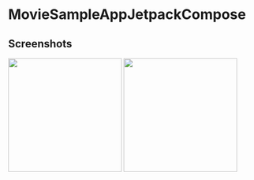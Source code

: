 # MovieSampleAppJetpackCompose

## Screenshots
<p float="left">
  <img src="https://github.com/ZeynelErdiKarabulut/MovieDatabaseJetpackCompose/blob/master/screenshots/screenshot_1.png" width="230"/>
  <img src="https://github.com/ZeynelErdiKarabulut/MovieDatabaseJetpackCompose/blob/master/screenshots/screenshot_2.png" width="230"/>
</p>
